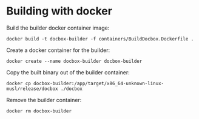 # Building with docker

Build the builder docker container image:

```
docker build -t docbox-builder -f containers/BuildDocbox.Dockerfile .
```

Create a docker container for the builder:

```
docker create --name docbox-builder docbox-builder
```

Copy the built binary out of the builder container:

```
docker cp docbox-builder:/app/target/x86_64-unknown-linux-musl/release/docbox ./docbox
```

Remove the builder container:

```
docker rm docbox-builder
```